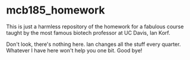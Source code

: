 # mcb185_homework

This is just a harmless repository of the homework for a fabulous course taught by the most famous biotech professor at UC Davis, Ian Korf.

Don't look, there's nothing here. Ian changes all the stuff every quarter. Whatever I have here won't help you one bit. Good bye!